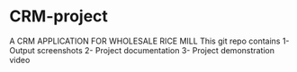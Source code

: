 # CRM-project
A CRM APPLICATION FOR WHOLESALE RICE MILL
This git repo contains
1- Output screenshots
2- Project documentation
3- Project demonstration video
